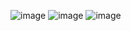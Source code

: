 ![image](https://github.com/user-attachments/assets/a1bba38f-26bb-4fab-bb8f-592dd09b38b3)
![image](https://github.com/user-attachments/assets/e6a39800-f54d-471f-84d5-ab93c5adc2c5)
![image](https://github.com/user-attachments/assets/40dd4d70-c232-4652-9ac1-83d0d1e1ebbc)
